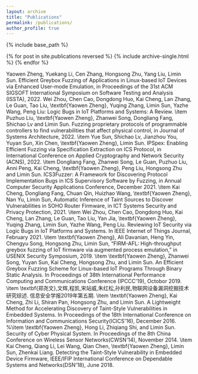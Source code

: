 ```yaml
---
layout: archive
title: "Publications"
permalink: /publications/
author_profile: true
---
```


{% include base_path %}

{% for post in site.publications reversed %}
  {% include archive-single.html %}
{% endfor %}


Yaowen Zheng, Yuekang Li, Cen Zhang, Hongsong Zhu, Yang Liu, Limin Sun. Efficient Greybox Fuzzing of Applications in Linux-based IoT Devices via Enhanced User-mode Emulation, in Proceedings of the 31st ACM SIGSOFT International Symposium on Software Testing and Analysis (ISSTA), 2022.
Wei Zhou, Chen Cao, Dongdong Huo, Kai Cheng, Lan Zhang, Le Guan, Tao Liu, \textbf{Yaowen Zheng}, Yuqing Zhang, Limin Sun, Yazhe Wang, Peng Liu: Logic Bugs in IoT Platforms and Systems: A Review.
    \item Puzhuo Liu, \textbf{Yaowen Zheng}, Zhanwei Song, Dongliang Fang, Shichao Lv and Limin Sun. Fuzzing proprietary protocols of programmable controllers to find vulnerabilities that affect physical control, in Journal of Systems Architecture, 2022.
     \item Yue Sun, Shichao Lv, Jianzhou You, Yuyan Sun, Xin Chen, \textbf{Yaowen Zheng}, Limin Sun. IPSpex: Enabling Efficient Fuzzing via Specification Extraction on ICS Protocol, in International Conference on Applied Cryptography and Network Security (ACNS), 2022.
    \item Dongliang Fang, Zhanwei Song, Le Guan, Puzhuo Liu, Anni Peng, Kai Cheng, \textbf{Yaowen Zheng}, Peng Liu, Hongsong Zhu and Limin Sun. ICS3Fuzzer: A Framework for Discovering Protocol Implementation Bugs in ICS Supervisory Software by Fuzzing, in Annual Computer Security Applications Conference, December 2021. 
    \item Kai Cheng, Dongliang Fang, Chuan Qin, Huizhao Wang, \textbf{Yaowen Zheng}, Nan Yu, Limin Sun, Automatic Inference of Taint Sources to Discover Vulnerabilities in SOHO Router Firmware, in ICT Systems Security and Privacy Protection, 2021.
     \item Wei Zhou, Chen Cao, Dongdong Huo, Kai Cheng, Lan Zhang, Le Guan, Tao Liu, Yan Jia, \textbf{Yaowen Zheng}, Yuqing Zhang, Limin Sun, Yazhe Wang, Peng Liu. Reviewing IoT Security via Logic Bugs in IoT Platforms and Systems. In IEEE Internet of Things Journal, February 2021.
    \item \textbf{Yaowen Zheng}, Ali Davanian, Heng Yin, Chengyu Song, Hongsong Zhu, Limin Sun, “FIRM-AFL: High-throughput greybox fuzzing of IoT firmware via augmented process emulation,” in USENIX Security Symposium, 2019.
   \item \textbf{Yaowen Zheng}, Zhanwei Song, Yuyan Sun, Kai Cheng, Hongsong Zhu, and Limin Sun. An Efficient Greybox Fuzzing Scheme for Linux-based IoT Programs Through Binary Static Analysis. In Proceedings of 38th International Performance Computing and Communications Conference (IPCCC'19), Octobor 2019.
  \item \textbf{郑尧文},文辉,程凯,宋站威,朱红松,孙利民,物联网设备漏洞挖掘技术研究综述. 信息安全学报2019年第五期.
  \item \textbf{Yaowen Zheng}, Kai Cheng, Zhi Li, Shiran Pan, Hongsong Zhu, and Limin Sun. A Lightweight Method for Accelerating Discovery of Taint-Style Vulnerabilities in Embedded Systems. In Proceedings of the 18th International Conference on Information and Communications Security(ICICS'16), December 2016.
  %\item \textbf{Yaowen Zheng}, Hong Li, Zhiqiang Shi, and Limin Sun. Security of Cyber Physical System. In Proceedings of the 8th China Conference on Wireless Sensor Networks(CWSN'14), November 2014.
\item Kai Cheng, Qiang Li, Lei Wang, Qian Chen, \textbf{Yaowen Zheng}, Limin Sun, Zhenkai Liang. Detecting the Taint-Style Vulnerability in Embedded Device Firmware,  IEEE/IFIP International Conference on Dependable Systems and Networks(DSN'18), June 2018.